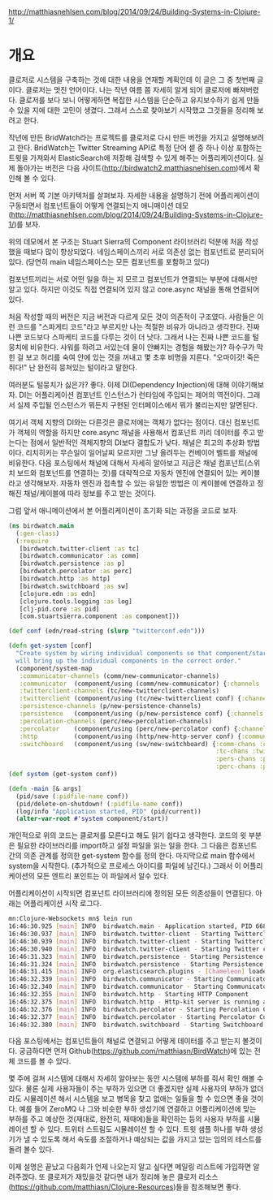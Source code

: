 http://matthiasnehlsen.com/blog/2014/09/24/Building-Systems-in-Clojure-1/

# 개요

클로저로 시스템을 구축하는 것에 대한 내용을 연재할 계획인데 이 글은 그 중 첫번째 글이다.
클로저는 멋진 언어이다. 나는 작년 여름 쯤 자세히 알게 되어 클로저에 빠져버렸다.
클로저를 보다 보니 어떻게하면 복잡한 시스템을 단순하고 유지보수하기 쉽게 만들 수 있을 지에 대한 고민이 생겼다.
그래서 스스로 찾아보기 시작했고 그것들을 정리해 보려고 한다.

작년에 만든 BridWatch라는 프로젝트를 클로저로 다시 만든 버전을 가지고 설명해보려고 한다.
BridWatch는 Twitter Streaming API로 특정 단어 셑 중 하나 이상 포함하는 트윗을 가져와서 ElasticSearch에 저장해 검색할 수 있게 해주는 어플리케이션이다.
실제 돌아가는 버전은 다음 사이트(http://birdwatch2.matthiasnehlsen.com)에서 확인해 볼 수 있다.

먼저 서버 쪽 기본 아키텍처를 살펴보자.
자세한 내용을 설명하기 전에 어플리케이션이 구동되면서 컴포넌트들이 어떻게 연결되는지 애니매이션 데모(http://matthiasnehlsen.com/blog/2014/09/24/Building-Systems-in-Clojure-1/)를 보자.

위의 데모에서 본 구조는 Stuart Sierra의 Component 라이브러리 덕분에 처음 작성했을 때보다 많이 향상되었다.
네임스페이스끼리 서로 의존성 없는 컴포넌트로 분리되어 있다. (당연히 main 네임스페이스는 모든 컴포넌트를 포함하고 있다)

컴포넌트끼리는 서로 어떤 일을 하는 지 모르고 컴포넌트가 연결되는 부분에 대해서만 알고 있다.
하지만 이것도 직접 연결되어 있지 않고 core.async 채널을 통해 연결되어 있다.

처음 작성할 때의 버전은 지금 버전과 다르게 모든 것이 의존적이 구조였다.
사람들은 이런 코드를 "스파게티 코드"라고 부르지만 나는 적절한 비유가 아니라고 생각한다.
진짜 나쁜 코드보다 스파케티 코드를 다루는 것이 더 낫다. 그래서 나는 진짜 나쁜 코드를 털 뭉치에 비유한다.
샤워를 하려고 서있는데 물이 안빠지는 경험을 해봤는가? 하수구가 막힌 걸 보고 허리를 숙여 안에 있는 것을 꺼내고 몇 초후 비명을 지른다. "오마이갓! 죽은 쥐다!"
난 완전히 뭉쳐있는 털이라고 말한다.

여러분도 털뭉치가 싫은가? 좋다. 이제 DI(Dependency Injection)에 대해 이야기해보자.
DI는 어플리케이션 컴포넌트 인스턴스가 런타임에 주입되는 제어의 역전이다.
그래서 실제 주입될 인스턴스가 뭐든지 구현된 인터페이스에서 뭐가 불리는지만 알면된다.

여기서 객체 지향의 DI와는 다른것은 클로저에는 객체가 없다는 점이다.
대신 컴포넌트가 객체의 역할을 하지만 core.async 채널을 사용해서 컴포넌트 끼리 데이터를 주고 받는다는 점에서 일반적인 객체지향의 DI보다 결합도가 낮다.
채널은 최고의 추상화 방법이다. 리치히키는 무슨일이 일어날찌 모르지만 그냥 올려두는 컨베이어 벨트를 채널에 비유한다.
다음 포스팅에서 채널에 대해서 자세히 알아보고 지금은 채널 컴포넌트(스위치 보드와 컴포넌트를 연결하는 것)를 대략적으로 자동차 엔진에 연결되어 있는 케이블라고 생각해보자.
자동차 엔진과 접촉할 수 있는 유일한 방법은 이 케이블에 연결하고 정해진 채널/케이블에 따라 정보를 주고 받는 것이다.

그럼 앞서 애니메이션에서 본 어플리케이션이 초기화 되는 과정을 코드로 보자.

```clojure
(ns birdwatch.main
  (:gen-class)
  (:require
   [birdwatch.twitter-client :as tc]
   [birdwatch.communicator :as comm]
   [birdwatch.persistence :as p]
   [birdwatch.percolator :as perc]
   [birdwatch.http :as http]
   [birdwatch.switchboard :as sw]
   [clojure.edn :as edn]
   [clojure.tools.logging :as log]
   [clj-pid.core :as pid]
   [com.stuartsierra.component :as component]))

(def conf (edn/read-string (slurp "twitterconf.edn")))

(defn get-system [conf]
  "Create system by wiring individual components so that component/start
  will bring up the individual components in the correct order."
  (component/system-map
   :communicator-channels (comm/new-communicator-channels)
   :communicator  (component/using (comm/new-communicator) {:channels :communicator-channels})
   :twitterclient-channels (tc/new-twitterclient-channels)
   :twitterclient (component/using (tc/new-twitterclient conf) {:channels :twitterclient-channels})
   :persistence-channels (p/new-persistence-channels)
   :persistence   (component/using (p/new-persistence conf) {:channels :persistence-channels})
   :percolation-channels (perc/new-percolation-channels)
   :percolator    (component/using (perc/new-percolator conf) {:channels :percolation-channels})
   :http          (component/using (http/new-http-server conf) {:communicator :communicator})
   :switchboard   (component/using (sw/new-switchboard) {:comm-chans :communicator-channels
                                                         :tc-chans :twitterclient-channels
                                                         :pers-chans :persistence-channels
                                                         :perc-chans :percolation-channels})))
(def system (get-system conf))

(defn -main [& args]
  (pid/save (:pidfile-name conf))
  (pid/delete-on-shutdown! (:pidfile-name conf))
  (log/info "Application started, PID" (pid/current))
  (alter-var-root #'system component/start))
```

개인적으로 위의 코드는 클로저를 모른다고 해도 읽기 쉽다고 생각한다.
코드의 윗 부분은 필요한 라이브러리를 import하고 설정 파일을 읽는 일을 한다.
그 다음은 컴포넌트 간의 의존 관계를 정의한 get-system 함수를 정의 한다.
마지막으로 main 함수에서 system을 시작한다. (추가적으로 프로세스 아이디를 파일에 남긴다.)
그래서 이 어플리케이션의 모든 엔트리 포인트는 이 파일에서 알수 있다.

어플리케이션이 시작되면 컴포넌트 라이브러리에 정의된 모든 의존성들이 연결된다.
아래는 어플리케이션 시작 로그다.

```bash
mn:Clojure-Websockets mn$ lein run
16:46:30.925 [main] INFO  birdwatch.main - Application started, PID 6682
16:46:30.937 [main] INFO  birdwatch.twitter-client - Starting Twitterclient Channels Component
16:46:30.939 [main] INFO  birdwatch.twitter-client - Starting Twitterclient Component
16:46:30.940 [main] INFO  birdwatch.twitter-client - Starting Twitter client.
16:46:31.323 [main] INFO  birdwatch.persistence - Starting Persistence Channels Component
16:46:31.324 [main] INFO  birdwatch.persistence - Starting Persistence Component
16:46:31.415 [main] INFO  org.elasticsearch.plugins - [Chameleon] loaded [], sites []
16:46:32.339 [main] INFO  birdwatch.communicator - Starting Communicator Channels Component
16:46:32.340 [main] INFO  birdwatch.communicator - Starting Communicator Component
16:46:32.355 [main] INFO  birdwatch.http - Starting HTTP Component
16:46:32.375 [main] INFO  birdwatch.http - Http-kit server is running at http://localhost:8888/
16:46:32.376 [main] INFO  birdwatch.percolator - Starting Percolation Channels Component
16:46:32.377 [main] INFO  birdwatch.percolator - Starting Percolator Component
16:46:32.380 [main] INFO  birdwatch.switchboard - Starting Switchboard Component
```

다음 포스팅에서는 컴포넌트들이 채널로 연결되고 어떻게 데이터를 주고 받는지 볼것이다.
궁금하다면 먼저 Github(https://github.com/matthiasn/BirdWatch)에 있는 전체 코드를 볼 수 있다.

몇 주에 걸쳐 시스템에 대해서 자세히 알아보는 동안 시스템에 부하를 줘서 확인 해볼 수 있다.
물론 실제 사용자들이 주는 부하가 있으면 더 좋겠지만 실제 사용자의 부하가 없더라도 시뮬레이션 해서 시스템을 보고 병목을 찾고 없애는 일들을 할 수 있으면 좋을 것이다.
예를 들어 ZeroMQ 나 그와 비슷한 부하 생성기에 연결하고 어플리케이션에 맞는 부하를 주고 예상한 것(재대로, 완전히, 재때에)들을 확인하는 등의 사용자 부하를 시뮬레이션 할 수 있다.
트위터 스트림도 시뮬레이션 할 수 있다. 트윗 샘플 하나를 부하 생성기가 낼 수 있도록 해서 속도를 조절하거나 예상되는 값을 가지고 있는 임의의 테스트를 돌려 볼수 있다.

이제 설명은 끝났고 다음회가 언제 나오는지 알고 싶다면 메일링 리스트에 가입하면 알려주겠다.
또 클로저가 재밌을것 같다면 내가 정리해 놓은 클로저 리소스(https://github.com/matthiasn/Clojure-Resources)들을 참조해보면 좋다.
